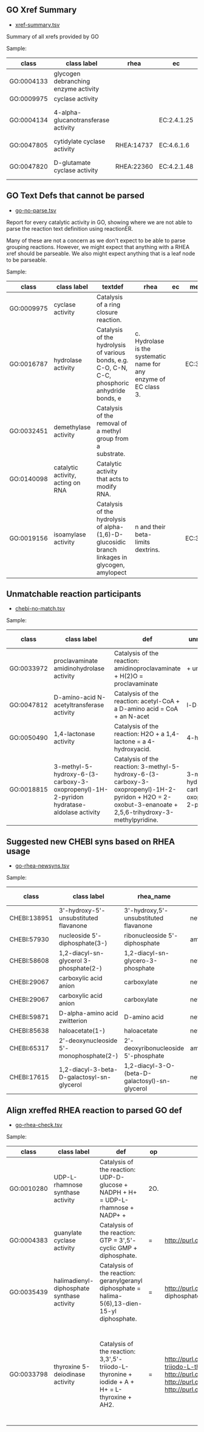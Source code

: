 ## GO Xref Summary

 * [xref-summary.tsv](xref-summary.tsv)

Summary of all xrefs provided by GO

Sample:

|class|class label|rhea|ec|metacyc|is_leaf|
|---|---|---|---|---|---|
|GO:0004133|glycogen debranching enzyme activity||||false|
|GO:0009975|cyclase activity||||false|
|GO:0004134|4-alpha-glucanotransferase activity||EC:2.4.1.25|MetaCyc:AMYLOMALT-RXN,MetaCyc:RXN-1828,MetaCyc:RXN-9023|true|
|GO:0047805|cytidylate cyclase activity|RHEA:14737|EC:4.6.1.6|MetaCyc:CYTIDYLATE-CYCLASE-RXN|true|
|GO:0047820|D-glutamate cyclase activity|RHEA:22360|EC:4.2.1.48|MetaCyc:D-GLUTAMATE-CYCLASE-RXN|true|



## GO Text Defs that cannot be parsed

 * [go-no-parse.tsv](go-no-parse.tsv)

Report for every catalytic activity in GO, showing where we are not able to parse the reaction text definition using reactionER.

Many of these are not a concern as we don't expect to be able to parse grouping reactions. However, we might expect that anything with a RHEA xref should be parseable. We also might expect anything that is a leaf node to be parseable.

Sample:

|class|class label|textdef|rhea|ec|metacyc
|---|---|---|---|---|---|
|GO:0009975|cyclase activity|Catalysis of a ring closure reaction.|||
|GO:0016787|hydrolase activity|Catalysis of the hydrolysis of various bonds, e.g. C-O, C-N, C-C, phosphoric anhydride bonds, e|c. Hydrolase is the systematic name for any enzyme of EC class 3.||EC:3|
|GO:0032451|demethylase activity|Catalysis of the removal of a methyl group from a substrate.|||
|GO:0140098|catalytic activity, acting on RNA|Catalytic activity that acts to modify RNA.|||
|GO:0019156|isoamylase activity|Catalysis of the hydrolysis of alpha-(1,6)-D-glucosidic branch linkages in glycogen, amylopect|n and their beta-limits dextrins.||EC:3.2.1.68|MetaCyc:3.2.1.68-RXN|MetaCyc:RXN-12280|MetaCyc:RXN-14380


## Unmatchable reaction participants

 * [chebi-no-match.tsv](chebi-no-match.tsv)

Sample:

|class|class label|def|unmatched_term|rhea_chebi_id|rhea_chebi_id label|info|score|rhea|ec|metacyc
|---|---|---|---|---|---|---|---|---|---|---|
|GO:0033972|proclavaminate amidinohydrolase activity|Catalysis of the reaction: amidinoproclavaminate + H(2)O = proclavaminate|+ urea.|H(2)O|||||||
|GO:0047812|D-amino-acid N-acetyltransferase activity|Catalysis of the reaction: acetyl-CoA + a D-amino acid = CoA + an N-acet|l-D-amino-acid.|D-amino acid|CHEBI:59871|D-alpha-amino acid zwitterion|newsyn|0.75|||
|GO:0050490|1,4-lactonase activity|Catalysis of the reaction: H2O + a 1,4-lactone = a 4-hydroxyacid.|4-hydroxyacid|CHEBI:13659||4-hydroxy monocarboxylic acid anion|newsyn|0.6666666666666666|||
|GO:0018815|3-methyl-5-hydroxy-6-(3-carboxy-3-oxopropenyl)-1H-2-pyridon hydratase-aldolase activity|Catalysis of the reaction: 3-methyl-5-hydroxy-6-(3-carboxy-3-oxopropenyl)-1H-2-pyridon + H2O = 2-oxobut-3-enanoate + 2,5,6-trihydroxy-3-methylpyridine.|3-methyl-5-hydroxy-6-(3-carboxy-3-oxopropenyl)-1H-2-pyridon||||||||


## Suggested new CHEBI syns based on RHEA usage

 * [go-rhea-newsyns.tsv](go-rhea-newsyns.tsv)

Sample:

|class|class label|rhea_name|info|score|ambiguous_with|ambiguous_with label
|---|---|---|---|---|---|---|
|CHEBI:138951|3'-hydroxy-5'-unsubstituted flavanone|3'-hydroxy,5'-unsubstituted flavanone|newsyn|0.8||
|CHEBI:57930|nucleoside 5'-diphosphate(3-)|ribonucleoside 5'-diphosphate|ambiguous(http://purl.obolibrary.org/obo/CHEBI_37075)|0.75|CHEBI:37075|ribonucleoside 5'-diphosphate
|CHEBI:58608|1,2-diacyl-sn-glycerol 3-phosphate(2-)|1,2-diacyl-sn-glycero-3-phosphate|newsyn|0.8571428571428571||
|CHEBI:29067|carboxylic acid anion|carboxylate|newsyn|0.5||
|CHEBI:29067|carboxylic acid anion|carboxylate|newsyn|0.5||
|CHEBI:59871|D-alpha-amino acid zwitterion|D-amino acid|newsyn|0.75||
|CHEBI:85638|haloacetate(1-)|haloacetate|newsyn|0.5||
|CHEBI:65317|2'-deoxynucleoside 5'-monophosphate(2-)|2'-deoxyribonucleoside 5'-phosphate|ambiguous(http://purl.obolibrary.org/|bo/CHEBI_37016)|0.8|CHEBI:37016|2'-deoxyribonucleoside 5'-phosphate
|CHEBI:17615|1,2-diacyl-3-beta-D-galactosyl-sn-glycerol|1,2-diacyl-3-O-(beta-D-galactosyl)-sn-glycerol|newsyn|0.9||

## Align xreffed RHEA reaction to parsed GO def

 * [go-rhea-check.tsv](go-rhea-check.tsv)

Sample:

|class|class label|def|op|goleft|goright|rhea|rhea label|is_match|info|info label
|---|---|---|---|---|---|---|---|---|---|---|
|GO:0010280|UDP-L-rhamnose synthase activity|Catalysis of the reaction: UDP-D-glucose + NADPH + H+ = UDP-L-rhamnose + NADP+ + |2O.||||||||
|GO:0004383|guanylate cyclase activity|Catalysis of the reaction: GTP = 3',5'-cyclic GMP + diphosphate.|=|http://purl.obolibrary.org/obo/CHEBI_37565/GTP(4-)-1|http://purl.obolibrary.org/obo/CHEBI_57746/3',5'-cyclic GMP(1-)-1, http://purl.obolibrary.org/obo/CHEBI_33019/diphosphate(3-)-1|rh:13665|GTP = 3',5'-cyclic GMP + diphosphate|matched|||
|GO:0035439|halimadienyl-diphosphate synthase activity|Catalysis of the reaction: geranylgeranyl diphosphate = halima-5(6),13-dien-15-yl diphosphate.|=|http://purl.obolibrary.org/obo/CHEBI_57533/geranylgeranyl diphosphate(3-)-1|http://x.org/noparse#halima-5(6),13-dien-15-yl diphosphate/halima-5(6),13-dien-15-yl diphosphate-1|rh:25621|geranylgeranyl diphosphate = tuberculosinyl diphosphate|matched|halima-5(6),13-dien-15-yl diphosphate=http://purl.obolibrary.org/obo/CHEBI_58822|^|
|GO:0033798|thyroxine 5-deiodinase activity|Catalysis of the reaction: 3,3',5'-triiodo-L-thyronine + iodide + A + H+ = L-thyroxine + AH2.|=|http://purl.obolibrary.org/obo/CHEBI_11684/3,3',5'-triiodo-L-thyronine-1, http://purl.obolibrary.org/obo/CHEBI_16382/iodide-1, http://purl.obolibrary.org/obo/CHEBI_16708/adenine-1, http://purl.obolibrary.org/obo/CHEBI_15378/hydron-1|http://purl.obolibrary.org/obo/CHEBI_18332/L-thyroxine-1, http://purl.obolibrary.org/obo/CHEBI_17499/hydrogen donor-1|rh:18897|3,3',5'-triiodo-L-thyronine + A + H(+) + iodide = AH2 + L-thyroxine|nomatch|http://purl.obolibrary.org/obo/CHEBI_13193, http://purl.obolibrary.org/obo/CHEBI_15378, http://purl.obolibrary.org/obo/CHEBI_16382, http://purl.obolibrary.org/obo/CHEBI_17499, http://purl.obolibrary.org/obo/CHEBI_57261, http://purl.obolibrary.org/obo/CHEBI_58448|hydrogen acceptor, hydron, iodide, hydrogen donor, 3,3',5'-triiodo-L-thyronine zwitterion, L-thyroxine zwitterion|
